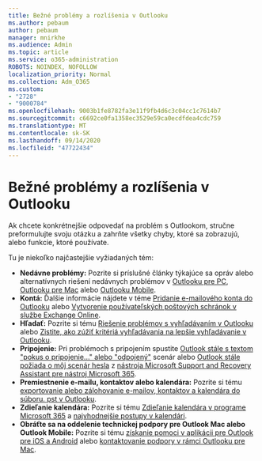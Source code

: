 ```yaml
---
title: Bežné problémy a rozlíšenia v Outlooku
ms.author: pebaum
author: pebaum
manager: mnirkhe
ms.audience: Admin
ms.topic: article
ms.service: o365-administration
ROBOTS: NOINDEX, NOFOLLOW
localization_priority: Normal
ms.collection: Adm_O365
ms.custom:
- "2728"
- "9000784"
ms.openlocfilehash: 9003b1fe8782fa3e11f9fb4d6c3c04cc1c7614b7
ms.sourcegitcommit: c6692ce0fa1358ec3529e59ca0ecdfdea4cdc759
ms.translationtype: MT
ms.contentlocale: sk-SK
ms.lasthandoff: 09/14/2020
ms.locfileid: "47722434"
---
```

# <a name="outlook-common-issues-and-resolutions"></a>Bežné problémy a rozlíšenia v Outlooku

Ak chcete konkrétnejšie odpovedať na problém s Outlookom, stručne preformulujte svoju otázku a zahrňte všetky chyby, ktoré sa zobrazujú, alebo funkcie, ktoré používate.

Tu je niekoľko najčastejšie vyžiadaných tém:

- **Nedávne problémy:**  Pozrite si príslušné články týkajúce sa opráv alebo alternatívnych riešení nedávnych problémov v  [Outlooku pre PC](https://support.office.com/article/ecf61305-f84f-4e13-bb73-95a214ac1230),  [Outlooku pre Mac](https://support.office.com/article/54afa5e3-db38-422a-9d94-3b55330ded8e)  alebo  [Outlooku Mobile](https://support.office.com/article/a264ef01-9c88-48fb-9285-7017e4f31f02).
- **Kontá:**  Ďalšie informácie nájdete v téme  [Pridanie e-mailového konta do Outlooku](https://support.office.com/article/6e27792a-9267-4aa4-8bb6-c84ef146101b)  alebo  [Vytvorenie používateľských poštových schránok v službe Exchange Online](https://docs.microsoft.com/Exchange/recipients-in-exchange-online/create-user-mailboxes).
- **Hľadať:**  Pozrite si tému  [Riešenie problémov s vyhľadávaním v Outlooku](https://support.office.com/article/2556b11f-f4d8-46be-b0a7-de33a3f4f066)  alebo  [Zistite, ako zúžiť kritériá vyhľadávania na lepšie vyhľadávanie v Outlooku](https://support.office.com/article/D824D1E9-A255-4C8A-8553-276FB895A8DA).
- **Pripojenie:**  Pri problémoch s pripojením spustite  [Outlook stále s textom "pokus o pripojenie..." alebo "odpojený"](https://aka.ms/SaRA-OutlookDisconnect)  scenár alebo  [Outlook stále požiada o môj scenár hesla](https://aka.ms/SaRA-OutlookPwdPrompt)  z  [nástroja Microsoft Support and Recovery Assistant pre nástroj Microsoft 365](https://diagnostics.outlook.com/#/).
- **Premiestnenie e-mailu, kontaktov alebo kalendára:**  Pozrite si tému  [exportovanie alebo zálohovanie e-mailov, kontaktov a kalendára do súboru. pst v Outlooku](https://support.office.com/article/14252b52-3075-4e9b-be4e-ff9ef1068f91).
- **Zdieľanie kalendára:**  Pozrite si tému  [Zdieľanie kalendára v programe Microsoft 365](https://support.office.com/article/b576ecc3-0945-4d75-85f1-5efafb8a37b4)  a  [najvhodnejšie postupy v kalendári](https://support.office.com/article/D93F72D3-2361-4E0D-8D6A-5C4939C17F39).
- **Obráťte sa na oddelenie technickej podpory pre Outlook Mac alebo Outlook Mobile:**  Pozrite si tému  [získanie pomoci v aplikácii pre Outlook pre iOS a Android](https://support.office.com/article/218a22d1-9fa5-4889-b689-de1c63493243)  alebo  [kontaktovanie podpory v rámci Outlooku pre Mac](https://support.office.com/article/d0410177-8e65-4487-93f7-206a3a3d71a8).
